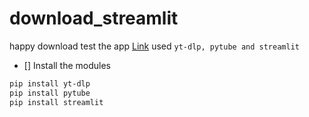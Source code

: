 # download_streamlit
happy download 
test the app [Link](https://wambugu71-download-streamlit-main-kbr83f.streamlit.app/)
used `yt-dlp, pytube and streamlit`
- [] Install the modules
``` Bash
pip install yt-dlp
pip install pytube
pip install streamlit
```

